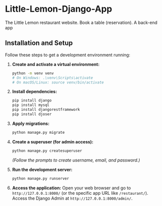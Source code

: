# Little-Lemon-Django-App
The Little Lemon restaurant website. Book a table (reservation). A back-end app

## Installation and Setup

Follow these steps to get a development environment running:

1.  **Create and activate a virtual environment:**
    ```bash
    python -m venv venv
    # On Windows: .\venv\Scripts\activate
    # On macOS/Linux: source venv/bin/activate
    ```

2.  **Install dependencies:**
    ```bash
    pip install django
    pip install mysql
    pip install djangorestframework
    pip install djoser
    ```

3.  **Apply migrations:**
    ```bash
    python manage.py migrate
    ```

4.  **Create a superuser (for admin access):**
    ```bash
    python manage.py createsuperuser
    ```
    *(Follow the prompts to create username, email, and password.)*

5.  **Run the development server:**
    ```bash
    python manage.py runserver
    ```

6.  **Access the application:**
    Open your web browser and go to `http://127.0.0.1:8000/` (or the specific app URL like `/restaurant/`).
    Access the Django Admin at `http://127.0.0.1:8000/admin/`.
